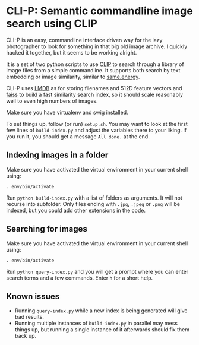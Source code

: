 # CLI-P: Semantic commandline image search using CLIP

CLI-P is an easy, commandline interface driven way for the lazy
photographer to look for something in that big old image archive. I
quickly hacked it together, but it seems to be working alright.

It is a set of two python scripts to use
[CLIP](https://github.com/openai/CLIP) to search through a library of
image files from a simple commandline. It supports both search by text
embedding or image similarity, similar to
[same.energy](https://same.energy/).

CLI-P uses [LMDB](https://symas.com/lmdb/) as for storing filenames and
512D feature vectors and
[faiss](https://github.com/facebookresearch/faiss) to build a fast
similarity search index, so it should scale reasonably well to even high
numbers of images.

Make sure you have virtualenv and swig installed.

To set things up, follow (or run) `setup.sh`. You may want to look at
the first few lines of `build-index.py` and adjust the variables there
to your liking. If you run it, you should get a message `All done.` at
the end.

## Indexing images in a folder

Make sure you have activated the virtual environment in your current
shell using:

    . env/bin/activate

Run `python build-index.py` with a list of folders as arguments. It will
not recurse into subfolder. Only files ending with `.jpg`, `.jpeg` or
`.png` will be indexed, but you could add other extensions in the code.

## Searching for images

Make sure you have activated the virtual environment in your current
shell using:

    . env/bin/activate

Run `python query-index.py` and you will get a prompt where you can
enter search terms and a few commands. Enter `h` for a short help.

## Known issues

* Running `query-index.py` while a new index is being generated will
    give bad results.
* Running multiple instances of `build-index.py` in parallel may mess
    things up, but running a single instance of it afterwards should
    fix them back up.
